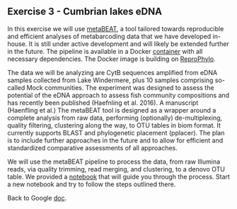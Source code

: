## Exercise 3 - Cumbrian lakes eDNA ##

In this exercise we will use [metaBEAT](https://github.com/HullUni-bioinformatics/metaBEAT), a tool tailored towards reproducible and efficient analyses of metabarcoding data that we have developed in-house. It is still under active development and will likely be extended further in the future. The pipeline is available in a Docker [container](https://registry.hub.docker.com/u/chrishah/metabeat/) with all necessary dependencies. The Docker image is building on [ReproPhylo](https://registry.hub.docker.com/u/szitenberg/reprophylo/).

The data we will be analyzing are CytB sequences amplified from eDNA samples collected from Lake Windermere, plus 10 samples comprising so-called Mock communities. The experiment was designed to assess the potential of the eDNA approach to assess fish community compositions and has recently been published (Haefnling et al. 2016). A manuscript (Haenfling et al.) The metaBEAT tool is designed as a wrapper around a complete analysis from raw data, performing (optionally) de-multiplexing, quality filtering, clustering along the way, to OTU tables in biom format. It currently supports BLAST and phylogenetic placement (pplacer). The plan is to include further approaches in the future and to allow for efficient and standardized comparative assessments of all approaches.

We will use the metaBEAT pipeline to process the data, from raw Illumina reads, via quality trimming, read merging, and clustering, to a denovo OTU table. We provided a [notebook](https://github.com/HullUni-bioinformatics/metabarcode-course-2016/blob/master/data/exercise-3/results_backup/eDNA_processing_metaBEAT.ipynb) that will guide you through the process. Start a new notebook and try to follow the steps outlined there.

Back to Google [doc](https://docs.google.com/document/d/1h9d0JrTsDLzsOV5klMkD47807dWTmcXN3uxoYp0ei64/edit#heading=h.47vs6jk5xu41).
